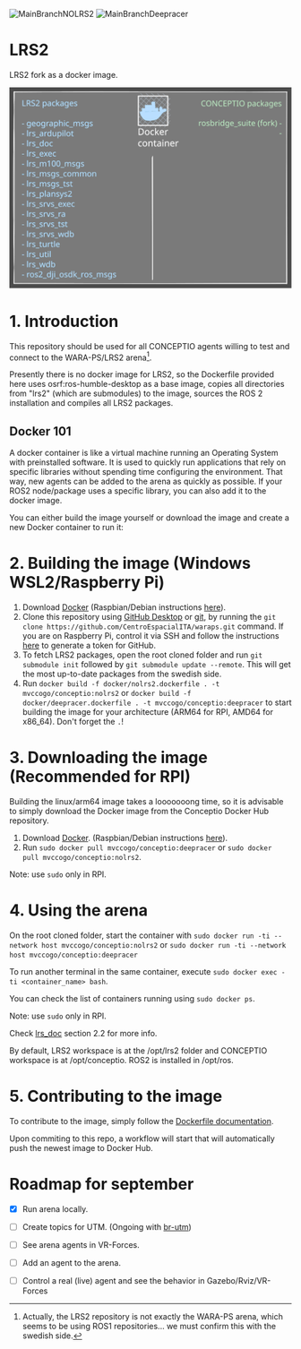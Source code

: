 ![MainBranchNOLRS2](https://github.com/CentroEspacialITA/waraps/actions/workflows/docker-image-nolrs2.yml/badge.svg?branch=main)
![MainBranchDeepracer](https://github.com/CentroEspacialITA/waraps/actions/workflows/docker-image-deepracer.yml/badge.svg?branch=main)

# LRS2
LRS2 fork as a docker image.

![image](https://github.com/CentroEspacialITA/waraps/blob/main/doc/readme_img/container.svg)

# 1. Introduction

This repository should be used for all CONCEPTIO agents willing to test and connect to the WARA-PS/LRS2 arena[^1]. 

Presently there is no docker image for LRS2, so the Dockerfile provided here uses osrf:ros-humble-desktop as a base image, copies all directories from "lrs2" (which are submodules) to the image, sources the ROS 2 installation and compiles all LRS2 packages. 

[^1]: Actually, the LRS2 repository is not exactly the WARA-PS arena, which seems to be using ROS1 repositories... we must confirm this with the swedish side. 

## Docker 101
A docker container is like a virtual machine running an Operating System with preinstalled software. It is used to quickly run applications that rely on specific libraries without spending time configuring the environment. That way, new agents can be added to the arena as quickly as possible. If your ROS2 node/package uses a specific library, you can also add it to the docker image. 

You can either build the image yourself or download the image and create a new Docker container to run it:

# 2. Building the image (Windows WSL2/Raspberry Pi)

1. Download [Docker](https://www.docker.com/) (Raspbian/Debian instructions [here](https://docs.docker.com/engine/install/debian/)).
2. Clone this repository using [GitHub Desktop](https://desktop.github.com/) or [git](https://git-scm.com/), by running the ```git clone https://github.com/CentroEspacialITA/waraps.git``` command. If you are on Raspberry Pi, control it via SSH and follow the instructions [here](https://stackoverflow.com/questions/2505096/clone-a-private-repository-github) to generate a token for GitHub.
3. To fetch LRS2 packages, open the root cloned folder and run ```git submodule init``` followed by ```git submodule update --remote```. This will get the most up-to-date packages from the swedish side.
4. Run ```docker build -f docker/nolrs2.dockerfile . -t mvccogo/conceptio:nolrs2``` or ```docker build -f docker/deepracer.dockerfile . -t mvccogo/conceptio:deepracer``` to start building the image for your architecture (ARM64 for RPI, AMD64 for x86_64). Don't forget the ```.```!


# 3. Downloading the image (Recommended for RPI)
Building the linux/arm64 image takes a looooooong time, so it is advisable to simply download the Docker image from the Conceptio Docker Hub repository. 
1. Download [Docker](https://www.docker.com/). (Raspbian/Debian instructions [here](https://docs.docker.com/engine/install/debian/)).
2. Run ```sudo docker pull mvccogo/conceptio:deepracer``` or ```sudo docker pull mvccogo/conceptio:nolrs2```.
   
Note: use ```sudo``` only in RPI.

# 4. Using the arena
On the root cloned folder, start the container with ```sudo docker run -ti --network host mvccogo/conceptio:nolrs2``` or ```sudo docker run -ti --network host mvccogo/conceptio:deepracer```

To run another terminal in the same container, execute ```sudo docker exec -ti <container_name> bash```.

You can check the list of containers running using ```sudo docker ps```.

Note: use ```sudo``` only in RPI.

Check [lrs_doc](https://gitlab.liu.se/lrs2/lrs_doc) section 2.2 for more info.

By default, LRS2 workspace is at the /opt/lrs2 folder and CONCEPTIO workspace is at /opt/conceptio. ROS2 is installed in /opt/ros. 

# 5. Contributing to the image
To contribute to the image, simply follow the [Dockerfile documentation](https://docs.docker.com/engine/reference/builder/). 

Upon commiting to this repo, a workflow will start that will automatically push the newest image to Docker Hub.




# Roadmap for september
- [X] Run arena locally.
- [ ] Create topics for UTM. (Ongoing with [br-utm](https://github.com/CentroEspacialITA/br-utm))
- [ ] See arena agents in VR-Forces.
- [ ] Add an agent to the arena.
- [ ] Control a real (live) agent and see the behavior in Gazebo/Rviz/VR-Forces

